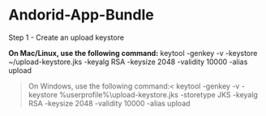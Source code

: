 # Andorid-App-Bundle


Step 1 - Create an upload keystore</b2>
  
**On Mac/Linux, use the following command:**</n>
  keytool -genkey -v -keystore ~/upload-keystore.jks -keyalg RSA -keysize 2048 -validity 10000 -alias upload
>On Windows, use the following command:<
  keytool -genkey -v -keystore %userprofile%\upload-keystore.jks -storetype JKS -keyalg RSA -keysize 2048 -validity 10000 -alias upload
